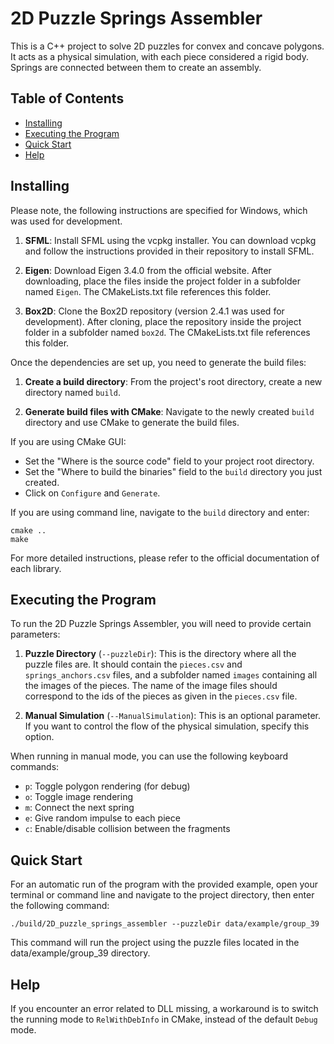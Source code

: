 # 2D Puzzle Springs Assembler

This is a C++ project to solve 2D puzzles for convex and concave polygons. It acts as a physical simulation, with each piece considered a rigid body. Springs are connected between them to create an assembly. 

## Table of Contents

- [Installing](#installing)
- [Executing the Program](#executing-the-program)
- [Quick Start](#quick-start)
- [Help](#help)

## Installing

Please note, the following instructions are specified for Windows, which was used for development.

1. **SFML**: Install SFML using the vcpkg installer. You can download vcpkg and follow the instructions provided in their repository to install SFML.

2. **Eigen**: Download Eigen 3.4.0 from the official website. After downloading, place the files inside the project folder in a subfolder named `Eigen`. The CMakeLists.txt file references this folder.

3. **Box2D**: Clone the Box2D repository (version 2.4.1 was used for development). After cloning, place the repository inside the project folder in a subfolder named `box2d`. The CMakeLists.txt file references this folder.

Once the dependencies are set up, you need to generate the build files:

1. **Create a build directory**: From the project's root directory, create a new directory named `build`.

2. **Generate build files with CMake**: Navigate to the newly created `build` directory and use CMake to generate the build files. 

If you are using CMake GUI:

- Set the "Where is the source code" field to your project root directory.
- Set the "Where to build the binaries" field to the `build` directory you just created.
- Click on `Configure` and `Generate`.

If you are using command line, navigate to the `build` directory and enter:

```shell
cmake ..
make
```

For more detailed instructions, please refer to the official documentation of each library.

## Executing the Program

To run the 2D Puzzle Springs Assembler, you will need to provide certain parameters:

1. **Puzzle Directory** (`--puzzleDir`): This is the directory where all the puzzle files are. It should contain the `pieces.csv` and `springs_anchors.csv` files, and a subfolder named `images` containing all the images of the pieces. The name of the image files should correspond to the ids of the pieces as given in the `pieces.csv` file.

2. **Manual Simulation** (`--ManualSimulation`): This is an optional parameter. If you want to control the flow of the physical simulation, specify this option.

When running in manual mode, you can use the following keyboard commands:

- `p`: Toggle polygon rendering (for debug)
- `o`: Toggle image rendering
- `m`: Connect the next spring
- `e`: Give random impulse to each piece
- `c`: Enable/disable collision between the fragments

## Quick Start

For an automatic run of the program with the provided example, open your terminal or command line and navigate to the project directory, then enter the following command:

```shell
./build/2D_puzzle_springs_assembler --puzzleDir data/example/group_39
```

This command will run the project using the puzzle files located in the data/example/group_39 directory.

## Help

If you encounter an error related to DLL missing, a workaround is to switch the running mode to `RelWithDebInfo` in CMake, instead of the default `Debug` mode.

